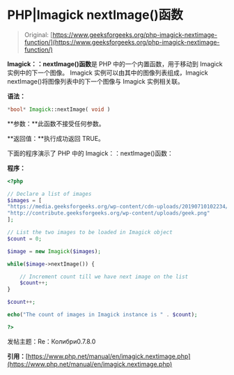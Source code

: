 # PHP|Imagick nextImage()函数

> Original: [https://www.geeksforgeeks.org/php-imagick-nextimage-function/](https://www.geeksforgeeks.org/php-imagick-nextimage-function/)

**Imagick：：nextImage()函数**是 PHP 中的一个内置函数，用于移动到 Imagick 实例中的下一个图像。 Imagick 实例可以由其中的图像列表组成，Imagick nextImage()将图像列表中的下一个图像与 Imagick 实例相关联。

**语法：**

```php
*bool* Imagick::nextImage( void ) 
```

**参数：**此函数不接受任何参数。

**返回值：**执行成功返回 TRUE。

下面的程序演示了 PHP 中的 Imagick：：nextImage()函数：

**程序：**

```php
<?php

// Declare a list of images
$images = [
"https://media.geeksforgeeks.org/wp-content/cdn-uploads/20190710102234/download3.png",
"http://contribute.geeksforgeeks.org/wp-content/uploads/geek.png"
];

// List the two images to be loaded in Imagick object
$count = 0;

$image = new Imagick($images);

while($image->nextImage()) {

    // Increment count till we have next image on the list
    $count++;
}

$count++;

echo("The count of images in Imagick instance is " . $count);

?>
```

发帖主题：Re：Колибри0.7.8.0

**引用：**[https://www.php.net/manual/en/imagick.nextimage.php](https://www.php.net/manual/en/imagick.nextimage.php)